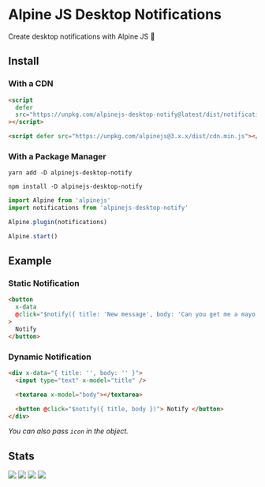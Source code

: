 # Alpine JS Desktop Notifications

Create desktop notifications with Alpine JS 📣

## Install

### With a CDN

```html
<script
  defer
  src="https://unpkg.com/alpinejs-desktop-notify@latest/dist/notifications.min.js"
></script>

<script defer src="https://unpkg.com/alpinejs@3.x.x/dist/cdn.min.js"></script>
```

### With a Package Manager

```shell
yarn add -D alpinejs-desktop-notify

npm install -D alpinejs-desktop-notify
```

```js
import Alpine from 'alpinejs'
import notifications from 'alpinejs-desktop-notify'

Alpine.plugin(notifications)

Alpine.start()
```

## Example

### Static Notification

```html
<button
  x-data
  @click="$notify({ title: 'New message', body: 'Can you get me a mayo chicken?' })"
>
  Notify
</button>
```

### Dynamic Notification

```html
<div x-data="{ title: '', body: '' }">
  <input type="text" x-model="title" />

  <textarea x-model="body"></textarea>

  <button @click="$notify({ title, body })"> Notify </button>
</div>
```

_You can also pass `icon` in the object._

## Stats

![](https://img.shields.io/bundlephobia/min/alpinejs-desktop-notify)
![](https://img.shields.io/npm/v/alpinejs-desktop-notify)
![](https://img.shields.io/npm/dt/alpinejs-desktop-notify)
![](https://img.shields.io/github/license/markmead/alpinejs-desktop-notifications)
